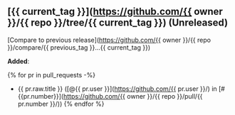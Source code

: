 ## [{{ current_tag }}](https://github.com/{{ owner }}/{{ repo }}/tree/{{ current_tag }}) (Unreleased)

[Compare to previous release](https://github.com/{{ owner }}/{{ repo }}/compare/{{ previous_tag }}...{{ current_tag }})

**Added**:

{% for pr in pull_requests -%}
- {{ pr.raw.title }} 
  ([@{{ pr.user }}](https://github.com/{{ pr.user }}/)
  in [\#{{pr.number}}](https://github.com/{{ owner }}/{{ repo }}/pull/{{ pr.number }}/))
{% endfor %}
